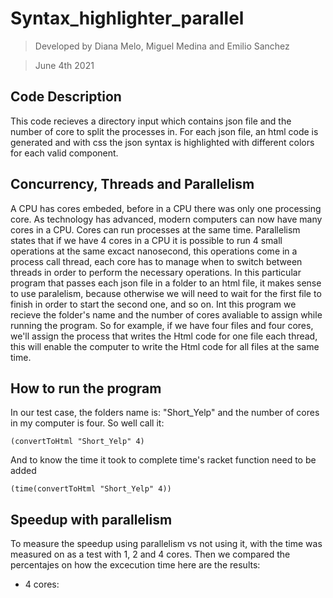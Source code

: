 # Syntax_highlighter_parallel
> Developed by Diana Melo, Miguel Medina and Emilio Sanchez

>June 4th 2021

## Code Description
This code recieves a directory input which contains json file and the number of core to split the processes in. For each json file, an html code is generated and with css the json syntax is highlighted with different colors for each valid component.

## Concurrency, Threads and Parallelism
A CPU has cores embeded, before in a CPU there was only one processing core. As technology has advanced, modern computers can now have many cores in a CPU. Cores can run processes at the same time. Parallelism states that if we have 4 cores in a CPU it is possible to run 4 small operations at the same excact nanosecond, this operations come in a process call thread, each core has to manage when to switch between threads in order to perform the necessary operations.
In this particular program that passes each json file in a folder to an html file, it makes sense to use paralelism, because otherwise we will need to wait for the first file to finish in order to start the second one, and so on.
Int this program we recieve the folder's name and the number of cores avaliable to assign while running the program. So for example, if we have four files and four cores, we'll assign the process that writes the Html code for one file each thread, this will enable the computer to write the Html code for all files at the same time.

## How to run the program
In our test case, the folders name is: "Short_Yelp" and the number of cores in my computer is four. So well call it:
```
(convertToHtml "Short_Yelp" 4)
```
And to know the time it took to complete time's racket function need to be added
```
(time(convertToHtml "Short_Yelp" 4))
```
## Speedup with parallelism
To measure the speedup using parallelism vs not using it, with the time was measured on as a test with 1, 2 and 4 cores. Then we compared the percentajes on how the excecution time here are the results:
- 4 cores:
